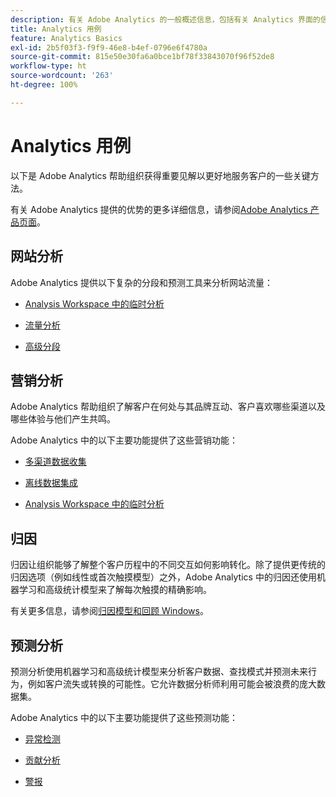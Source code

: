 ```yaml
---
description: 有关 Adobe Analytics 的一般概述信息，包括有关 Analytics 界面的信息以及针对管理员、分析师、用户和开发人员的快速入门信息。
title: Analytics 用例
feature: Analytics Basics
exl-id: 2b5f03f3-f9f9-46e8-b4ef-0796e6f4780a
source-git-commit: 815e50e30fa6a0bce1bf78f33843070f96f52de8
workflow-type: ht
source-wordcount: '263'
ht-degree: 100%

---
```


# Analytics 用例

以下是 Adobe Analytics 帮助组织获得重要见解以更好地服务客户的一些关键方法。

有关 Adobe Analytics 提供的优势的更多详细信息，请参阅[Adobe Analytics 产品页面](https://business.adobe.com/products/analytics/adobe-analytics.html)。

## 网站分析

Adobe Analytics 提供以下复杂的分段和预测工具来分析网站流量：

* [Analysis Workspace 中的临时分析](/help/analyze/analysis-workspace/home.md)

* [流量分析](/help/analyze/analysis-workspace/visualizations/c-flow/flow.md)

* [高级分段](https://experienceleague.adobe.com/docs/analytics/components/segmentation/seg-home.html)


## 营销分析

Adobe Analytics 帮助组织了解客户在何处与其品牌互动、客户喜欢哪些渠道以及哪些体验与他们产生共鸣。

Adobe Analytics 中的以下主要功能提供了这些营销功能：

* [多渠道数据收集](https://experienceleague.adobe.com/docs/analytics/analyze/reports-analytics/reporting-interface/overview-data-collection.html?lang=zh-Hans)

* [离线数据集成](https://experienceleague.adobe.com/docs/analytics/import/data-sources/overview.html)

* [Analysis Workspace 中的临时分析](/help/analyze/analysis-workspace/home.md)

## 归因

归因让组织能够了解整个客户历程中的不同交互如何影响转化。除了提供更传统的归因选项（例如线性或首次触摸模型）之外，Adobe Analytics 中的归因还使用机器学习和高级统计模型来了解每次触摸的精确影响。

有关更多信息，请参阅[归因模型和回顾 Windows](/help/analyze/analysis-workspace/attribution/models.md)。

## 预测分析

预测分析使用机器学习和高级统计模型来分析客户数据、查找模式并预测未来行为，例如客户流失或转换的可能性。它允许数据分析师利用可能会被浪费的庞大数据集。

Adobe Analytics 中的以下主要功能提供了这些预测功能：

* [异常检测](/help/analyze/analysis-workspace/c-anomaly-detection/anomaly-detection.md)

* [贡献分析](/help/analyze/analysis-workspace/c-anomaly-detection/run-contribution-analysis.md)

* [警报](/help/components/c-alerts/intellligent-alerts.md)

